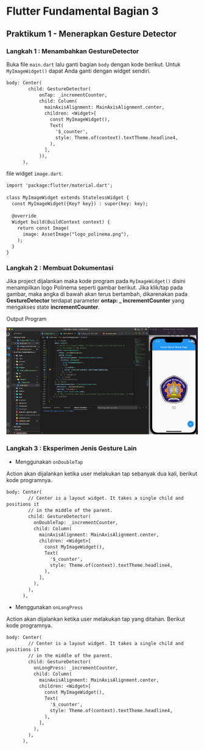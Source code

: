 # Flutter Fundamental Bagian 3

## Praktikum 1 - Menerapkan Gesture Detector 

### Langkah 1 : Menambahkan GestureDetector

Buka file `main.dart` lalu ganti bagian `body` dengan kode berikut. Untuk `MyImageWidget()` dapat Anda ganti dengan widget sendiri.

```
body: Center(
        child: GestureDetector(
            onTap: _incrementCounter,
            child: Column(
              mainAxisAlignment: MainAxisAlignment.center,
              children: <Widget>[
                const MyImageWidget(),
                Text(
                  '$_counter',
                  style: Theme.of(context).textTheme.headline4,
                ),
              ],
            )),
      ),
```

file widget `image.dart`.

```
import 'package:flutter/material.dart';

class MyImageWidget extends StatelessWidget {
  const MyImageWidget({Key? key}) : super(key: key);

  @override
  Widget build(BuildContext context) {
    return const Image(
      image: AssetImage("logo_polinema.png"),
    );
  }
}
```

### Langkah 2 : Membuat Dokumentasi

Jika project dijalankan maka kode program pada `MyImageWidget()` disini menampilkan logo Polinema seperti gambar berikut. Jika klik/tap pada gambar, maka angka di bawah akan terus bertambah, dikarenakan pada **GestureDetector** terdapat parameter **ontap: _ incrementCounter** yang mengakses state **incrementCounter**.

Output Program 

![Screenshot](images/01.png)

### Langkah 3 : Eksperimen Jenis Gesture Lain

- Menggunakan `onDoubleTap`

 Action akan dijalankan ketika user melakukan tap sebanyak dua kali, berikut kode programnya.
 
```
body: Center(
        // Center is a layout widget. It takes a single child and positions it
        // in the middle of the parent.
        child: GestureDetector(
          onDoubleTap: _incrementCounter,
          child: Column(
            mainAxisAlignment: MainAxisAlignment.center,
            children: <Widget>[
              const MyImageWidget(),
              Text(
                '$_counter',
                style: Theme.of(context).textTheme.headline4,
              ),
            ],
          ),
        ),
      ),
```

- Menggunakan `onLongPress`

Action akan dijalankan ketika user melakukan tap yang ditahan. Berikut kode programnya. 

```
body: Center(
        // Center is a layout widget. It takes a single child and positions it
        // in the middle of the parent.
        child: GestureDetector(
          onLongPress: _incrementCounter,
          child: Column(
            mainAxisAlignment: MainAxisAlignment.center,
            children: <Widget>[
              const MyImageWidget(),
              Text(
                '$_counter',
                style: Theme.of(context).textTheme.headline4,
              ),
            ],
          ),
        ),
      ),
```




